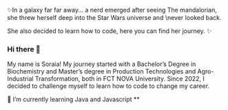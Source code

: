 ✨In a galaxy far far away... a nerd emerged after seeing The mandalorian, she threw herself deep into the Star Wars universe and \never looked back.

She also decided to learn how to code, here you can find her journey. ✨

### Hi there 👋
My name is Soraia! My journey started with a Bachelor’s Degree in Biochemistry and Master’s degree in Production Technologies and Agro-Industrial Transformation, both in FCT NOVA University.
Since 2022, I decided to challenge myself to learn how to code to change my career.


<!--
**soraiathegirleffect/soraiathegirleffect** is a ✨ _special_ ✨ repository because its `README.md` (this file) appears on your GitHub profile.
-->


🌱 I’m currently learning Java and Javascript **

